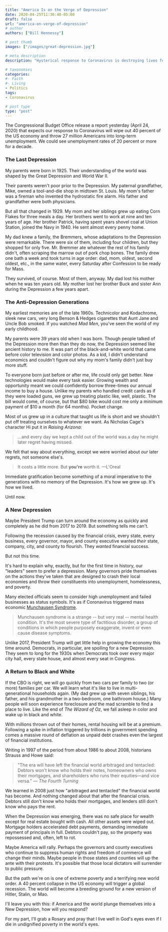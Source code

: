 ```yaml
---
title: "America Is on the Verge of Depression"
date: 2020-04-25T11:36:40-05:00
draft: false
url: "america-on-verge-of-depression"
# author
authors: ["Bill Hennessy"]

# post thumb
images: ["/images/great-depression.jpg"]

# meta description
description: "Hysterical response to Coronavirus is destroying lives for good."

# taxonomies
categories: 
#- Faith
#- Living
- Politics
tags:
- Coronavirus

# post type
type: "post"
---
```

The Congressional Budget Office release a report yesterday (April 24, 2020) that expects our response to Coronavirus will wipe out 40 percent of the US economy and throw 27 million Americans into long-term unemployment. We could see unemployment rates of 20 percent or more for a decade. 

### The Last Depression

My parents were born in 1925. Their understanding of the world was shaped by the Great Depression and World War II. 

Their parents weren't poor prior to the Depression. My paternal grandfather, Mike, owned a tool-and-die shop in midtown St. Louis. My mom's father was a fireman who invented the hydrostatic fire alarm. His father and grandfather were both physicians. 

But all that changed in 1929. My mom and her siblings grew up eating Corn Flakes for three meals a day. Her brothers went to work at nine and ten years of age. Her brother Patrick, having spent years shovel coal at Union Station, joined the Navy in 1940. He sent almost every penny home. 

My dad knew a family, the Bremmers, whose adaptations to the Depression were remarkable. There were six of them, including four children, but they shopped for only five. Mr. Bremmer ate whatever the rest of his family didn't, often scraping the marrow out of pork chop bones. The family drew one bath a week and took turns in age order: dad, mom, oldest, second oldest, etc., in the same water, every Saturday after Confession to be ready for Mass. 

They survived, of course. Most of them, anyway. My dad lost his mother when he was ten years old. My mother lost her brother Buck and sister Ann during the Depression a few years apart. 

### The Anti-Depression Generations

My earliest memories are of the late 1960s. Technicolor and Kodachrome, sleek new cars, very long Benson & Hedges cigarettes that Aunt Jane and Uncle Bob smoked. If you watched *Mad Men*, you've seen the world of my early childhood. 

My parents were 39 years old when I was born. Though people talked of the Depression more then than they do now, the Depression seemed like ancient history to me. It was part of the black-and-white world that came before color television and color photos. As a kid, I didn't understand economics and couldn't figure out why my mom's family didn't just buy more stuff. 

To everyone born just before or after me, life could only get better. New technologies would make every task easier. Growing wealth and opportunity meant we could confidently borrow three-times our annual income to buy a house. Unlike my parents who handled credit cards as if they were loaded guns, we grew up treating plastic like, well, plastic. The bill would come, of course, but that $80 bike would cost me only a minimum payment of $10 a month (for 64 months). Pocket change. 

Most of us grew up in a culture that taught us life is short and we shouldn't put off treating ourselves to whatever we want. As Nicholas Cage's character Hi put it in *Raising Arizona*:

> ...and every day we kept a child out of the world was a day he might later regret having missed.

We felt that way about everything, except we were worried about *our* later regrets, not someone else's. 

> It costs a little more. But **you're** worth it. —L'Oreal

Immediate gratification become something of a moral imperative to the generations with no memory of the Depression. It's how we grew up. It's how we lived. 

Until now. 

### A New Depression

Maybe President Trump can turn around the economy as quickly and completely as he did from 2017 to 2019. But something tells me can't. 

Following the recession caused by the financial crisis, every state, every business, every governor, mayor, and county executive wanted *their* state, company, city, and county to flourish. They *wanted* financial success. 

But not this time. 

It's hard to explain why, exactly, but for the first time in history, our "leaders" seem to prefer a depression. Many governors pride themselves on the actions they've taken that are designed to crash their local economies and throw their constituents into unemployment, homelessness, and poverty. 

Many elected officials seem to consider high unemployment and failed businesses as status symbols. It's as if Coronavirus triggered mass economic [Munchausen Syndrome](https://health.howstuffworks.com/mental-health/mental-disorders/munchausen.htm).

> Munchausen syndrome is a strange -- but very real -- mental health condition. It's the most severe type of factitious disorder, a group of conditions in which people purposely exaggerate, invent or even cause disease symptoms.

Unlike 2017, President Trump will get little help in growing the economy this time around. Democrats, in particular, are spoiling for a new Depression. They seem to long for the 1930s when Democrats took over every major city hall, every state house, and almost every seat in Congress. 

### A Return to Black and White

If the CBO is right, we will go quickly from two cars per family to two (or more) families per car. We will learn what it's like to live in multi-generational households again. (My dad grew up with seven siblings, his father, and his grandmother in a two-bedroom, one bathroom house.) Many people will soon experience foreclosure and the mad scramble to find a place to live. Like the end of *The Wizard of  Oz*, we fall asleep in color and wake up in black and white.

With millions thrown out of their homes, rental housing will be at a premium. Following a spike in inflation triggered by trillions in government spending comes a massive round of deflation as unpaid debt crashes even the largest of financial institutions. 

Writing in 1997 of the period from about 1986 to about 2008, historians Strauss and Howe said:

> "The era will have left the financial world arbitraged and tentacled: Debtors won't know who holds their notes, homeowners who owns their mortgages, and shareholders who runs their equities—and vice versa." — *The Fourth Turning*

We learned in 2008 just how "arbitraged and tentacled" the financial world has become. And nothing changed about that after the financial crisis. Debtors still don't know who holds their mortgages, and lenders still don't know who pays the rent. 

When the Depression was emerging, there was no safe place for wealth except for real estate bought with cash. All other assets were wiped out. Mortgage holders accelerated debt payments, demanding immediate payment of principals in full. Debtors couldn't pay, so the property was repossessed and, often, left to rot. 

Maybe America will rally. Perhaps the governors and county executives who continue to suppress human rights and freedom of commerce will change their minds. Maybe people in those states and counties will up the ante with their protests. It's possible that those local dictators will surrender to public pressure. 

But the path we're on is one of extreme poverty and a terrifying new world order. A 40 percent collapse in the US economy will trigger a global recession. The world will become a breeding ground for a new version of Hitler, Stalin, or Mao. 

I'll leave you with this: if America and the world plunge themselves into a New Depression, how will you respond? 

For my part, I'll grab a Rosary and pray that I live well in God's eyes even if I die in undignified poverty in the world's eyes.

